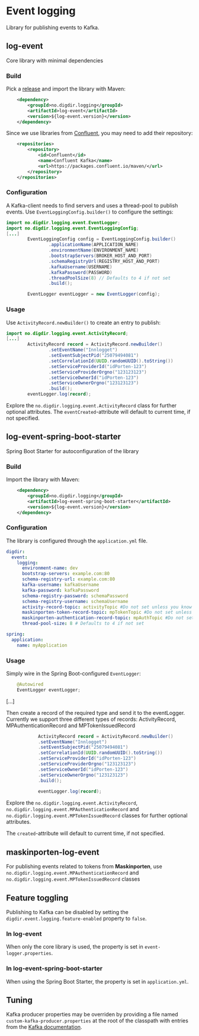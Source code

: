 # Event logging

Library for publishing events to Kafka.

## log-event
Core library with minimal dependencies

### Build

Pick a [release](https://github.com/felleslosninger/eid-log-event/releases) 
and import the library with Maven:

```xml
    <dependency>
        <groupId>no.digdir.logging</groupId>
        <artifactId>log-event</artifactId>
        <version>${log-event.version}</version>
    </dependency>
```
Since we use libraries from [Confluent](https://confluent.io), you may need to add their repository:
```xml
    <repositories>
        <repository>
            <id>Confluent</id>
            <name>Confluent Kafka</name>
            <url>https://packages.confluent.io/maven/</url>
        </repository>
    </repositories>
```
### Configuration

A Kafka-client needs to find servers and uses a thread-pool to publish events.
Use `EventLoggingConfig.builder()` to configure the settings:

```java
import no.digdir.logging.event.EventLogger;
import no.digdir.logging.event.EventLoggingConfig;
[...]
        EventLoggingConfig config = EventLoggingConfig.builder()
                .applicationName(APPLICATION_NAME)
                .environmentName(ENVIRONMENT_NAME)
                .bootstrapServers(BROKER_HOST_AND_PORT)
                .schemaRegistryUrl(REGISTRY_HOST_AND_PORT)
                .kafkaUsername(USERNAME)
                .kafkaPassword(PASSWORD)
                .threadPoolSize(8) // Defaults to 4 if not set
                .build();

        EventLogger eventLogger = new EventLogger(config);
```

### Usage

Use `ActivityRecord.newBuilder()` to create an entry to publish:

```java
import no.digdir.logging.event.ActivityRecord;
[...]
        ActivityRecord record = ActivityRecord.newBuilder()
                .setEventName("Innlogget")
                .setEventSubjectPid("25079494081")
                .setCorrelationId(UUID.randomUUID().toString())
                .setServiceProviderId("idPorten-123")
                .setServiceProviderOrgno("123123123")
                .setServiceOwnerId("idPorten-123")
                .setServiceOwnerOrgno("123123123")
                .build();
        eventLogger.log(record);
```

Explore the `no.digdir.logging.event.ActivityRecord` class for further optional attributes.
The `eventCreated`-attribute will default to current time, if not specified.

## log-event-spring-boot-starter
Spring Boot Starter for autoconfiguration of the library

### Build
Import the library with Maven:
```xml
    <dependency>
        <groupId>no.digdir.logging</groupId>
        <artifactId>log-event-spring-boot-starter</artifactId>
        <version>${log-event.version}</version>
    </dependency>
```
### Configuration
The library is configured through the `application.yml` file.
```yaml
digdir:
  event:
    logging:
      environment-name: dev
      bootstrap-servers: example.com:80
      schema-registry-url: example.com:80
      kafka-username: kafkaUsername
      kafka-password: kafkaPassword
      schema-registry-password: schemaPassword
      schema-registry-username: schemaUsername
      activity-record-topic: activityTopic #Do not set unless you know you want to ship to different location than the default topic
      maskinporten-token-record-topic: mpTokenTopic #Do not set unless you know you want to ship to different location than the default topic
      maskinporten-authentication-record-topic: mpAuthTopic #Do not set unless you know you want to ship to different location than the default topic
      thread-pool-size: 8 # Defaults to 4 if not set

spring:
  application:
    name: myApplication

```
### Usage
Simply wire in the Spring Boot-configured `EventLogger`:
```java
    @Autowired
    EventLogger eventLogger;
```
[...]

Then create a record of the required type and send it to the eventLogger.
Currently we support three different types of records: ActivityRecord, MPAuthenticationRecord and MPTokenIssuedRecord
```java
            ActivityRecord record = ActivityRecord.newBuilder()
            .setEventName("Innlogget")
            .setEventSubjectPid("25079494081")
            .setCorrelationId(UUID.randomUUID().toString())
            .setServiceProviderId("idPorten-123")
            .setServiceProviderOrgno("123123123")
            .setServiceOwnerId("idPorten-123")
            .setServiceOwnerOrgno("123123123")
            .build();
            
            eventLogger.log(record);            
```

Explore the `no.digdir.logging.event.ActivityRecord`, `no.digdir.logging.event.MPAuthenticationRecord` and `no.digdir.logging.event.MPTokenIssuedRecord` classes for further optional attributes.

The `created`-attribute will default to current time, if not specified.

## maskinporten-log-event
For publishing events related to tokens from **Maskinporten**, use `no.digdir.logging.event.MPAuthenticationRecord` and `no.digdir.logging.event.MPTokenIssuedRecord` classes



## Feature toggling
Publishing to Kafka can be disabled by setting the `digdir.event.logging.feature-enabled` property to `false`.

### In log-event
When only the core library is used, the property is set in `event-logger.properties`.

### In log-event-spring-boot-starter
When using the Spring Boot Starter, the property is set in `application.yml`. 

## Tuning
Kafka producer properties may be overriden by providing a file named `custom-kafka-producer.properties` at the root of 
the classpath with entries from the [Kafka documentation](http://kafka.apache.org/documentation.html#producerconfigs). 